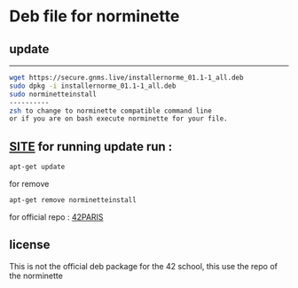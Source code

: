 # Deb file for norminette
## update
-----
```bash
wget https://secure.gnms.live/installernorme_01.1-1_all.deb
sudo dpkg -i installernorme_01.1-1_all.deb 
sudo norminetteinstall
----------
zsh to change to norminette compatible command line
or if you are on bash execute norminette for your file.
```
[SITE](https://gnms.live)
for running update run : 
-------------
```bash
apt-get update
```
for remove 
```bash 
apt-get remove norminetteinstall
```
for official repo :
[42PARIS](https://github.com/42Paris/norminette)
## license
This is not the official deb package for the 42 school, this use the repo of the norminette
